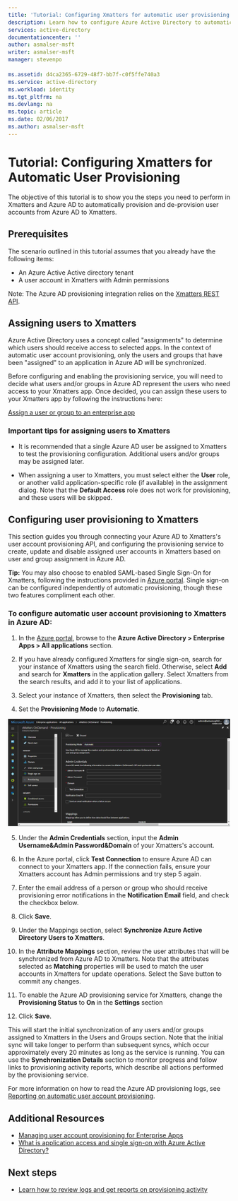 ```yaml
---
title: 'Tutorial: Configuring Xmatters for automatic user provisioning with Azure Active Directory | Microsoft Docs'
description: Learn how to configure Azure Active Directory to automatically provision and de-provision user accounts to Xmatters.
services: active-directory
documentationcenter: ''
author: asmalser-msft
writer: asmalser-msft
manager: stevenpo

ms.assetid: d4ca2365-6729-48f7-bb7f-c0f5ffe740a3
ms.service: active-directory
ms.workload: identity
ms.tgt_pltfrm: na
ms.devlang: na
ms.topic: article
ms.date: 02/06/2017
ms.author: asmalser-msft
---
```


# Tutorial: Configuring Xmatters for Automatic User Provisioning


The objective of this tutorial is to show you the steps you need to perform in Xmatters and Azure AD to automatically provision and de-provision user accounts from Azure AD to Xmatters. 

## Prerequisites

The scenario outlined in this tutorial assumes that you already have the following items:

*   An Azure Active Active directory tenant
*   A user account in Xmatters with Admin permissions 

Note: The Azure AD provisioning integration relies on the [Xmatters REST API](https://help.xmatters.com/xmAPI/#xmatters-rest-api).

## Assigning users to Xmatters

Azure Active Directory uses a concept called "assignments" to determine which users should receive access to selected apps. In the context of automatic user account provisioning, only the users and groups that have been "assigned" to an application in Azure AD will be synchronized. 

Before configuring and enabling the provisioning service, you will need to decide what users and/or groups in Azure AD represent the users who need access to your Xmatters app. Once decided, you can assign these users to your Xmatters app by following the instructions here:

[Assign a user or group to an enterprise app](active-directory-coreapps-assign-user-azure-portal.md)

### Important tips for assigning users to Xmatters

*	It is recommended that a single Azure AD user be assigned to Xmatters to test the provisioning configuration. Additional users and/or groups may be assigned later.

*	When assigning a user to Xmatters, you must select either the **User** role, or another valid application-specific role (if available) in the assignment dialog. Note that the **Default Access** role does not work for provisioning, and these users will be skipped.


## Configuring user provisioning to Xmatters 

This section guides you through connecting your Azure AD to Xmatters's user account provisioning API, and configuring the provisioning service to create, update and disable assigned user accounts in Xmatters based on user and group assignment in Azure AD.

**Tip:** You may also choose to enabled SAML-based Single Sign-On for Xmatters, following the instructions provided in [Azure portal](https://portal.azure.com). Single sign-on can be configured independently of automatic provisioning, though these two features compliment each other.


### To configure automatic user account provisioning to Xmatters in Azure AD:


1)	In the [Azure portal](https://portal.azure.com), browse to the **Azure Active Directory > Enterprise Apps > All applications**  section.

2) If you have already configured Xmatters for single sign-on, search for your instance of Xmatters using the search field. Otherwise, select **Add** and search for **Xmatters** in the application gallery. Select Xmatters from the search results, and add it to your list of applications.

3)	Select your instance of Xmatters, then select the **Provisioning** tab.

4)	Set the **Provisioning Mode** to **Automatic**.

![Xmatters Provisioning](./media/active-directory-saas-xmatters-provisioning-tutorial/Xmatters1.png)

5)	Under the **Admin Credentials** section, input the **Admin Username&Admin Password&Domain** of your Xmatters's account. 

6) In the Azure portal, click **Test Connection** to ensure Azure AD can connect to your Xmatters app. If the connection fails, ensure your Xmatters account has Admin permissions and try step 5 again.

7) Enter the email address of a person or group who should receive provisioning error notifications in the **Notification Email** field, and check the checkbox below.

8) Click **Save**. 

9) Under the Mappings section, select **Synchronize Azure Active Directory Users to Xmatters**.

10) In the **Attribute Mappings** section, review the user attributes that will be synchronized from Azure AD to Xmatters. Note that the attributes selected as **Matching** properties will be used to match the user accounts in Xmatters for update operations. Select the Save button to commit any changes.

11) To enable the Azure AD provisioning service for Xmatters, change the **Provisioning Status** to **On** in the **Settings** section

12) Click **Save**. 

This will start the initial synchronization of any users and/or groups assigned to Xmatters in the Users and Groups section. Note that the initial sync will take longer to perform than subsequent syncs, which occur approximately every 20 minutes as long as the service is running. You can use the **Synchronization Details** section to monitor progress and follow links to provisioning activity reports, which describe all actions performed by the provisioning service.

For more information on how to read the Azure AD provisioning logs, see [Reporting on automatic user account provisioning](https://docs.microsoft.com/en-us/azure/active-directory/active-directory-saas-provisioning-reporting).


## Additional Resources

* [Managing user account provisioning for Enterprise Apps](active-directory-enterprise-apps-manage-provisioning.md)
* [What is application access and single sign-on with Azure Active Directory?](active-directory-appssoaccess-whatis.md)

## Next steps

* [Learn how to review logs and get reports on provisioning activity](active-directory-saas-provisioning-reporting.md)
